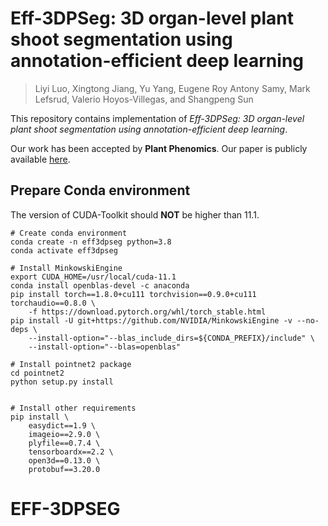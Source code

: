
# Eff-3DPSeg: 3D organ-level plant shoot segmentation using annotation-efficient deep learning

> Liyi Luo, Xingtong Jiang, Yu Yang, Eugene Roy Antony Samy, Mark Lefsrud, Valerio Hoyos-Villegas, and Shangpeng Sun

This repository contains implementation of *Eff-3DPSeg: 3D organ-level plant shoot segmentation using annotation-efficient deep learning*. 

Our work has been accepted by **Plant Phenomics**. Our paper is publicly available [here](https://arxiv.org/abs/2212.10263).

## Prepare Conda environment

The version of CUDA-Toolkit should **NOT** be higher than 11.1.

```shell
# Create conda environment
conda create -n eff3dpseg python=3.8
conda activate eff3dpseg

# Install MinkowskiEngine
export CUDA_HOME=/usr/local/cuda-11.1
conda install openblas-devel -c anaconda
pip install torch==1.8.0+cu111 torchvision==0.9.0+cu111 torchaudio==0.8.0 \
    -f https://download.pytorch.org/whl/torch_stable.html
pip install -U git+https://github.com/NVIDIA/MinkowskiEngine -v --no-deps \
    --install-option="--blas_include_dirs=${CONDA_PREFIX}/include" \
    --install-option="--blas=openblas"

# Install pointnet2 package
cd pointnet2
python setup.py install


# Install other requirements
pip install \
    easydict==1.9 \
    imageio==2.9.0 \
    plyfile==0.7.4 \
    tensorboardx==2.2 \
    open3d==0.13.0 \
    protobuf==3.20.0
```





# EFF-3DPSEG
